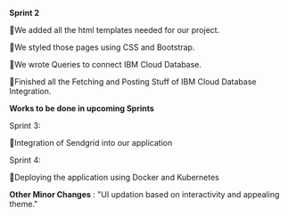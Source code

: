 **Sprint 2**

🚀We added all the html templates needed for our project.

🚀We styled those pages using CSS and Bootstrap.

🚀We wrote Queries to connect IBM Cloud Database.

🚀Finished all the Fetching and Posting Stuff of IBM Cloud Database Integration.


**Works to be done in upcoming Sprints**

Sprint 3:

🚀Integration of Sendgrid into our application

Sprint 4:

🚀Deploying the application using Docker and Kubernetes


**Other Minor Changes** : "UI updation based on interactivity and appealing theme."

